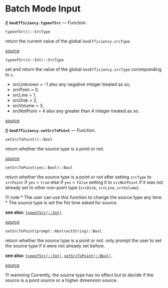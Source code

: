 
<a id='Batch-Mode-Input-1'></a>

# Batch Mode Input

<a id='GeoEfficiency.typeofSrc' href='#GeoEfficiency.typeofSrc'>#</a>
**`GeoEfficiency.typeofSrc`** &mdash; *Function*.



```
typeofSrc()::SrcType
```

return the current value of the global `GeoEfficiency.srcType`.


<a target='_blank' href='https://github.com/DrKrar/GeoEfficiency.jl/blob/6b395ecdafd00ee425ff7a8a332687b4299bc0fd/src/Input_Batch.jl#L29-L35' class='documenter-source'>source</a><br>


```
typeofSrc(x::Int)::SrcType
```

set and return the value of the global `GeoEfficiency.srcType` corresponding to `x`.

  * srcUnknown = -1 also any negative integer treated as so,
  * srcPoint   = 0,
  * srcLine    = 1,
  * srcDisk    = 2,
  * srcVolume  = 3,
  * srcNotPoint = 4 also any greater than 4 integer treated as so.


<a target='_blank' href='https://github.com/DrKrar/GeoEfficiency.jl/blob/6b395ecdafd00ee425ff7a8a332687b4299bc0fd/src/Input_Batch.jl#L38-L51' class='documenter-source'>source</a><br>

<a id='GeoEfficiency.setSrcToPoint' href='#GeoEfficiency.setSrcToPoint'>#</a>
**`GeoEfficiency.setSrcToPoint`** &mdash; *Function*.



```
setSrcToPoint()::Bool
```

return whether the source type is a point or not.


<a target='_blank' href='https://github.com/DrKrar/GeoEfficiency.jl/blob/6b395ecdafd00ee425ff7a8a332687b4299bc0fd/src/Input_Batch.jl#L65-L70' class='documenter-source'>source</a><br>


```
setSrcToPoint(yes::Bool)::Bool
```

return whether the source type is a point or not after setting `srcType` to `srcPoint` if  `yes` = `true` else if `yes` = `false` setting it to `srcNotPoint` if it was not already  set to other non-point type (`srcDisk`, `srcLine`, `srcVolume`).

!!! note
      * The user can use this function to change the source type any time.
      * The source type is set the fist time asked for source.


**see also:** [`typeofSrc(::Int)`](Input_Batch.md#GeoEfficiency.typeofSrc).


<a target='_blank' href='https://github.com/DrKrar/GeoEfficiency.jl/blob/6b395ecdafd00ee425ff7a8a332687b4299bc0fd/src/Input_Batch.jl#L73-L88' class='documenter-source'>source</a><br>


```
setSrcToPoint(prompt::AbstractString)::Bool
```

return whether the source type is a point or not. only prompt the user to set the source  type if it were not already set before. 

**see also:** [`typeofSrc(::Int)`](Input_Batch.md#GeoEfficiency.typeofSrc), [`setSrcToPoint(::Bool)`](Input_Batch.md#GeoEfficiency.setSrcToPoint).


<a target='_blank' href='https://github.com/DrKrar/GeoEfficiency.jl/blob/6b395ecdafd00ee425ff7a8a332687b4299bc0fd/src/Input_Batch.jl#L100-L109' class='documenter-source'>source</a><br>


!!! warnning
    Currently, the source type has no effect but to decide if the source is a point source or a higher dimension source.


